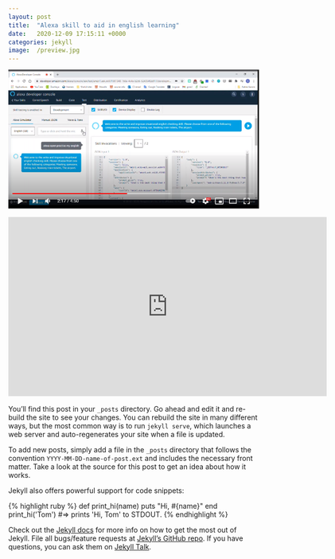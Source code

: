 ```yaml
---
layout: post
title:  "Alexa skill to aid in english learning"
date:   2020-12-09 17:15:11 +0000
categories: jekyll
image:  /preview.jpg
---
```


[![texture theme preview](/images/youtube.PNG)](https://youtu.be/YPRdAHi6WJ0)


<iframe width="640" height="360" src="https://www.youtube.com/watch?v=YPRdAHi6WJ0%2F0.jpg&feature=youtu.be" frameborder="0" allow="accelerometer; autoplay; encrypted-media; gyroscope; picture-in-picture" allowfullscreen></iframe>

You’ll find this post in your `_posts` directory. Go ahead and edit it and re-build the site to see your changes. You can rebuild the site in many different ways, but the most common way is to run `jekyll serve`, which launches a web server and auto-regenerates your site when a file is updated.

To add new posts, simply add a file in the `_posts` directory that follows the convention `YYYY-MM-DD-name-of-post.ext` and includes the necessary front matter. Take a look at the source for this post to get an idea about how it works.

Jekyll also offers powerful support for code snippets:

{% highlight ruby %}
def print_hi(name)
  puts "Hi, #{name}"
end
print_hi('Tom')
#=> prints 'Hi, Tom' to STDOUT.
{% endhighlight %}

Check out the [Jekyll docs][jekyll-docs] for more info on how to get the most out of Jekyll. File all bugs/feature requests at [Jekyll’s GitHub repo][jekyll-gh]. If you have questions, you can ask them on [Jekyll Talk][jekyll-talk].

[jekyll-docs]: http://jekyllrb.com/docs/home
[jekyll-gh]:   https://github.com/jekyll/jekyll
[jekyll-talk]: https://talk.jekyllrb.com/
